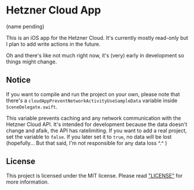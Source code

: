 # Hetzner Cloud App
(name pending)

This is an iOS app for the Hetzner Cloud. It's currently mostly read-only but I plan to add write actions in the future.

Oh and there's like not much right now, it's (very) early in development so things might change.

## Notice

If you want to compile and run the project on your own, please note that there's a `cloudAppPreventNetworkActivityUseSampleData` variable inside `SceneDelegate.swift`.

This variable prevents caching and any network communication with the Hetzner Cloud API. It's intended for development because the data doesn't change and afaik, the API has ratelimiting. If you want to add a real project, set the variable to `false`. If you later set it to `true`, no data will be lost (hopefully... But that said, I'm not responsible for any data loss ^.^ )


## License

This project is licensed under the MIT license. Please read ["LICENSE"](LICENSE) for more information.
